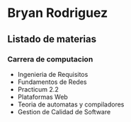 
# Bryan Rodriguez
## Listado de materias 
### Carrera de computacion

+ Ingenieria de Requisitos 
+ Fundamentos de Redes
+ Practicum 2.2
+ Plataformas Web
+ Teoria de automatas y compiladores
+ Gestion de Calidad de Software

